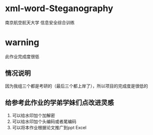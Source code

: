# xml-word-Steganography
南京航空航天大学 信息安全综合训练

# warning
此作业完成度很低
## 情况说明
因为我组三个都是考研的（最后三个都上岸了），所以项目的完成度是很低的

## 给参考此作业的学弟学妹们点改进灵感
1. 可以给水印加个加解密
2. 可以给水印加个头编码或者尾编码
3. 可以将本作业根据论文推广到ppt Excel
